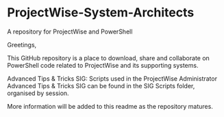 # ProjectWise-System-Architects
A repository for ProjectWise and PowerShell

Greetings,

This GitHub repository is a place to download, share and collaborate on PowerShell code related to ProjectWise and its supporting systems.

Advanced Tips & Tricks SIG: Scripts used in the ProjectWise Administrator Advanced Tips & Tricks SIG can be found in the SIG Scripts folder, organised by session.

More information will be added to this readme as the repository matures.
